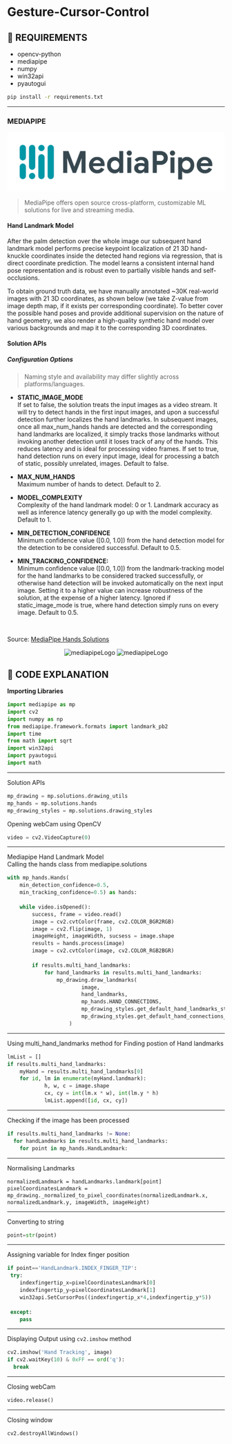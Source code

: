 # Gesture-Cursor-Control

## 💾 REQUIREMENTS
+ opencv-python
+ mediapipe
+ numpy
+ win32api
+ pyautogui

```bash
pip install -r requirements.txt
```
***
### MEDIAPIPE
<div align="center">
  <img alt="mediapipeLogo" src="images/mediapipe.png" />
</div>

> MediaPipe offers open source cross-platform, customizable ML solutions for live and streaming media.

#### Hand Landmark Model
After the palm detection over the whole image our subsequent hand landmark model performs precise keypoint localization of 21 3D hand-knuckle coordinates inside the detected hand regions via regression, that is direct coordinate prediction. The model learns a consistent internal hand pose representation and is robust even to partially visible hands and self-occlusions.

To obtain ground truth data, we have manually annotated ~30K real-world images with 21 3D coordinates, as shown below (we take Z-value from image depth map, if it exists per corresponding coordinate). To better cover the possible hand poses and provide additional supervision on the nature of hand geometry, we also render a high-quality synthetic hand model over various backgrounds and map it to the corresponding 3D coordinates.<br>

#### Solution APIs
##### Configuration Options
> Naming style and availability may differ slightly across platforms/languages.

+ <b>STATIC_IMAGE_MODE</b><br>
If set to false, the solution treats the input images as a video stream. It will try to detect hands in the first input images, and upon a successful detection further localizes the hand landmarks. In subsequent images, once all max_num_hands hands are detected and the corresponding hand landmarks are localized, it simply tracks those landmarks without invoking another detection until it loses track of any of the hands. This reduces latency and is ideal for processing video frames. If set to true, hand detection runs on every input image, ideal for processing a batch of static, possibly unrelated, images. Default to false.

+ <b>MAX_NUM_HANDS</b><br>
Maximum number of hands to detect. Default to 2.

+ <b>MODEL_COMPLEXITY</b><br>
Complexity of the hand landmark model: 0 or 1. Landmark accuracy as well as inference latency generally go up with the model complexity. Default to 1.

+ <b>MIN_DETECTION_CONFIDENCE</b><br>
Minimum confidence value ([0.0, 1.0]) from the hand detection model for the detection to be considered successful. Default to 0.5.

+ <b>MIN_TRACKING_CONFIDENCE:</b><br>
Minimum confidence value ([0.0, 1.0]) from the landmark-tracking model for the hand landmarks to be considered tracked successfully, or otherwise hand detection will be invoked automatically on the next input image. Setting it to a higher value can increase robustness of the solution, at the expense of a higher latency. Ignored if static_image_mode is true, where hand detection simply runs on every image. Default to 0.5.

<br>

Source: [MediaPipe Hands Solutions](https://google.github.io/mediapipe/solutions/hands#python-solution-api)

<div align="center">
    <img alt="mediapipeLogo" src="images/hand_landmarks_docs.png" height="200 x    " />
    <img alt="mediapipeLogo" src="images/htm.jpg" height="360 x" weight ="640 x" />
    
</div>


## 📝 CODE EXPLANATION
<b>Importing Libraries</b>
```py
import mediapipe as mp
import cv2
import numpy as np
from mediapipe.framework.formats import landmark_pb2
import time
from math import sqrt
import win32api
import pyautogui
import math
```
***
Solution APIs 
```py
mp_drawing = mp.solutions.drawing_utils
mp_hands = mp.solutions.hands
mp_drawing_styles = mp.solutions.drawing_styles
```

Opening webCam using OpenCV
```py
video = cv2.VideoCapture(0)

```
***
Mediapipe Hand Landmark Model <br/>
Calling the hands class from mediapipe.solutions 
```py
with mp_hands.Hands(
    min_detection_confidence=0.5, 
    min_tracking_confidence=0.5) as hands:
     
    while video.isOpened():
        success, frame = video.read()
        image = cv2.cvtColor(frame, cv2.COLOR_BGR2RGB)
        image = cv2.flip(image, 1)
        imageHeight, imageWidth, sucsess = image.shape
        results = hands.process(image)
        image = cv2.cvtColor(image, cv2.COLOR_RGB2BGR)
        
        if results.multi_hand_landmarks:
            for hand_landmarks in results.multi_hand_landmarks:
                mp_drawing.draw_landmarks(
                        image,
                        hand_landmarks,
                        mp_hands.HAND_CONNECTIONS,
                        mp_drawing_styles.get_default_hand_landmarks_style(),
                        mp_drawing_styles.get_default_hand_connections_style()
                    )
```
***
Using multi_hand_landmarks method for Finding postion of Hand landmarks
```py
lmList = []
if results.multi_hand_landmarks:    
    myHand = results.multi_hand_landmarks[0]
    for id, lm in enumerate(myHand.landmark):
            h, w, c = image.shape
            cx, cy = int(lm.x * w), int(lm.y * h)
            lmList.append([id, cx, cy]) 

```
***
Checking if the image has been processed
```py
if results.multi_hand_landmarks != None:
  for handLandmarks in results.multi_hand_landmarks:
    for point in mp_hands.HandLandmark:
```

***
Normalising Landmarks
```
normalizedLandmark = handLandmarks.landmark[point]
pixelCoordinatesLandmark = mp_drawing._normalized_to_pixel_coordinates(normalizedLandmark.x, normalizedLandmark.y, imageWidth, imageHeight)
```

***
Converting to string
```py
point=str(point)
```
                
***
Assigning variable for Index finger position
```py
if point=='HandLandmark.INDEX_FINGER_TIP':
 try:
    indexfingertip_x=pixelCoordinatesLandmark[0]
    indexfingertip_y=pixelCoordinatesLandmark[1]
    win32api.SetCursorPos((indexfingertip_x*4,indexfingertip_y*5))

 except:
    pass
```

***
Displaying Output using `cv2.imshow` method
```py
cv2.imshow('Hand Tracking', image)
if cv2.waitKey(10) & 0xFF == ord('q'):
  break
```

***
Closing webCam
```py
video.release()
```

***
Closing window
```py
cv2.destroyAllWindows()
```
